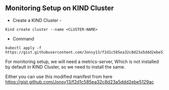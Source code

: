 ## Monitoring Setup on KIND Cluster

- Create a KIND Cluster - 

```
Kind create cluster --name <CLUSTER-NAME>
```

- Command

```
kubectl apply -f https://gist.githubusercontent.com/Jonsy13/f2d1c585ea32c8d23a5ddd2ebe5129ac/raw/709ada193e5da6173169d15f7291a352b9898b98/components.yaml
```

For monitoring setup, we will need a metrics-server, Which is not installed by default in KIND Cluster, so we need to install the same. 

Either you can use this modified manifest from here
https://gist.github.com/Jonsy13/f2d1c585ea32c8d23a5ddd2ebe5129ac
